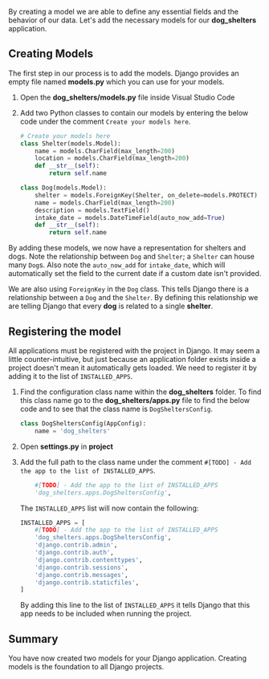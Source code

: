 By creating a model we are able to define any essential fields and the behavior of our data. Let's add the necessary models for our **dog_shelters** application.

## Creating Models

The first step in our process is to add the models. Django provides an empty file named **models.py** which you can use for your models.

1. Open the **dog_shelters/models.py** file inside Visual Studio Code
1. Add two Python classes to contain our models by entering the below code under the comment `Create your models here`.

    ```python
    # Create your models here
    class Shelter(models.Model):
        name = models.CharField(max_length=200)
        location = models.CharField(max_length=200)
        def __str__(self):
            return self.name

    class Dog(models.Model):
        shelter = models.ForeignKey(Shelter, on_delete=models.PROTECT)
        name = models.CharField(max_length=200)
        description = models.TextField()
        intake_date = models.DateTimeField(auto_now_add=True)
        def __str__(self):
            return self.name
    ```

By adding these models, we now have a representation for shelters and dogs. Note the relationship between `Dog` and `Shelter`; a `Shelter` can house many `Dog`s. Also note the `auto_now_add` for `intake_date`, which will automatically set the field to the current date if a custom date isn't provided.

We are also using `ForeignKey` in the `Dog` class. This tells Django there is a relationship between a `Dog` and the `Shelter`. By defining this relationship we are telling Django that every **dog** is related to a single **shelter**.

## Registering the model

All applications must be registered with the project in Django. It may seem a little counter-intuitive, but just because an application folder exists inside a project doesn't mean it automatically gets loaded. We need to register it by adding it to the list of `INSTALLED_APPS`.

1. Find the configuration class name within the **dog_shelters** folder. To find this class name go to the **dog_shelters/apps.py** file to find the below code and to see that the class name is `DogSheltersConfig`.

    ```python
    class DogSheltersConfig(AppConfig):
        name = 'dog_shelters'
    ```

1. Open **settings.py** in **project**
1. Add the full path to the class name under the comment `#[TODO] - Add the app to the list of INSTALLED_APPS`.

    ```python
        #[TODO] - Add the app to the list of INSTALLED_APPS
        'dog_shelters.apps.DogSheltersConfig',
    ```

    The `INSTALLED_APPS` list will now contain the following:

    ```python
    INSTALLED_APPS = [
        #[TODO] - Add the app to the list of INSTALLED_APPS
        'dog_shelters.apps.DogSheltersConfig',
        'django.contrib.admin',
        'django.contrib.auth',
        'django.contrib.contenttypes',
        'django.contrib.sessions',
        'django.contrib.messages',
        'django.contrib.staticfiles',
    ]
    ```

    By adding this line to the list of `INSTALLED_APPS` it tells Django that this app needs to be included when running the project.

## Summary

You have now created two models for your Django application. Creating models is the foundation to all Django projects.

